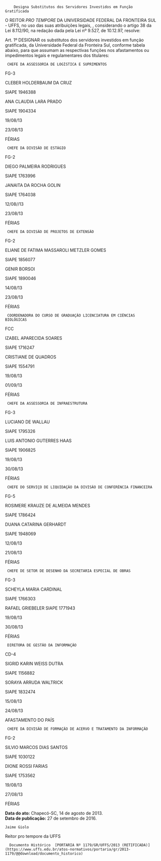        Designa Substitutos dos Servidores Investidos em Função Gratificada  

O REITOR *PRO TEMPORE* DA UNIVERSIDADE FEDERAL DA FRONTEIRA SUL - UFFS, no uso das suas atribuições legais, , considerando o artigo 38 da Lei 8.112/90, na redação dada pela Lei nº 9.527, de 10.12.97, resolve:

 Art. 1º DESIGNAR os substitutos dos servidores investidos em função gratificada, da Universidade Federal da Fronteira Sul, conforme tabela abaixo, para que assumam as respectivas funções nos afastamentos ou impedimentos legais e regulamentares dos titulares:

     CHEFE DA ASSESSORIA DE LOGÍSTICA E SUPRIMENTOS

  

   FG-3

  

   CLEBER HOLDERBAUM DA CRUZ

 SIAPE 1946388

  

   ANA CLAUDIA LARA PRADO

 SIAPE 1904334

  

   19/08/13

   23/08/13

   FÉRIAS

     CHEFE DA DIVISÃO DE ESTÁGIO

  

   FG-2

  

   DIEGO PALMEIRA RODRIGUES

 SIAPE 1763996

  

   JANAITA DA ROCHA GOLIN

 SIAPE 1764038

  

   12/08//13

   23/08/13

   FÉRIAS

     CHEFE DA DIVISÃO DE PROJETOS DE EXTENSÃO

  

   FG-2

   ELIANE DE FATIMA MASSAROLI METZLER GOMES

 SIAPE 1856077

  

   GENIR BORSOI

 SIAPE 1890046

  

   14/08/13

   23/08/13

   FÉRIAS

     COORDENADORA DO CURSO DE GRADUAÇÃO LICENCIATURA EM CIÊNCIAS BIOLÓGICAS

  

   FCC

  

   IZABEL APARECIDA SOARES

 SIAPE 1716247

  

    

 CRISTIANE DE QUADROS

 SIAPE 1554791

  

   19/08/13

   01/09/13

   FÉRIAS

     CHEFE DA ASSESSORIA DE INFRAESTRUTURA

   FG-3

  

   LUCIANO DE WALLAU

 SIAPE 1795326

  

    

 LUIS ANTONIO GUTERRES HAAS

 SIAPE 1906825

  

   19/08/13

   30/08/13

   FÉRIAS

     CHEFE DO SERVIÇO DE LIQUIDAÇÃO DA DIVISÃO DE CONFERÊNCIA FINANCEIRA

   FG-5

  

   ROSIMERE KRAUZE DE ALMEIDA MENDES

 SIAPE 1786424

  

   DUANA CATARINA GERHARDT

 SIAPE 1948069

  

   12/08/13

   21/08/13

   FÉRIAS

     CHEFE DE SETOR DE DESENHO DA SECRETARIA ESPECIAL DE OBRAS

  

   FG-3

  

   SCHEYLA MARIA CARDINAL

 SIAPE 1766303

  

   RAFAEL GRIEBELER SIAPE 1771943

  

   19/08/13

   30/08/13

   FÉRIAS

     DIRETORA DE GESTÃO DA INFORMAÇÃO

   CD-4

   SIGRID KARIN WEISS DUTRA

 SIAPE 1156882

  

   SORAYA ARRUDA WALTRICK

 SIAPE 1832474

  

   15/08/13

   24/08/13

   AFASTAMENTO DO PAÍS

     CHEFE DA DIVISÃO DE FORMAÇÃO DE ACERVO E TRATAMENTO DA INFORMAÇÃO

  

   FG-2

  

   SILVIO MARCOS DIAS SANTOS

 SIAPE 1030122

  

   DIONE ROSSI FARIAS

 SIAPE 1753562

  

   19/08/13

   27/08/13

   FÉRIAS

      

   **Data do ato:** Chapecó-SC, 14 de agosto de 2013.   
 **Data de publicação:**  27 de setembro de 2016. 

    Jaime Giolo   
 Reitor pro tempore da UFFS 

      Documento Histórico  [PORTARIA Nº 1179/GR/UFFS/2013 (RETIFICADA)](https://www.uffs.edu.br/atos-normativos/portaria/gr/2013-1179/@@download/documento_historico)     
      